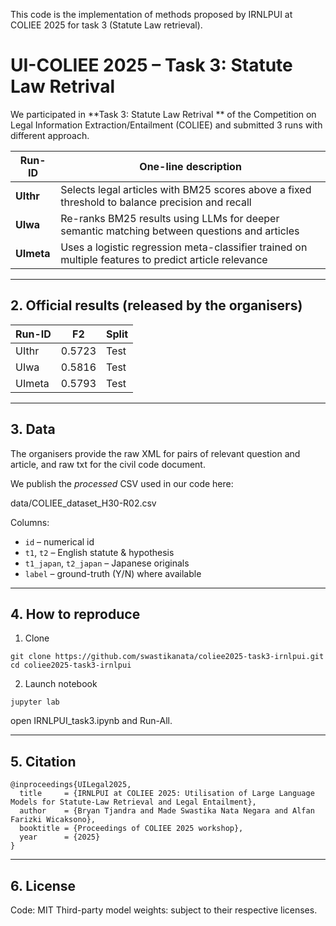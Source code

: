 This code is the implementation of methods proposed by IRNLPUI at COLIEE 2025 for task 3 (Statute Law retrieval).
# UI-COLIEE 2025 – Task 3: Statute Law Retrival  

We participated in **Task 3: Statute Law Retrival  ** of the Competition on Legal Information Extraction/Entailment (COLIEE) and submitted 3 runs with different approach.

| Run-ID        | One-line description                          |
| --------------| --------------------------------------------- |
| **UIthr**     | Selects legal articles with BM25 scores above a fixed threshold to balance precision and recall |
| **UIwa**      | Re-ranks BM25 results using LLMs for deeper semantic matching between questions and articles |
| **UImeta**    | Uses a logistic regression meta-classifier trained on multiple features to predict article relevance |

---

## 2. Official results (released by the organisers)

| Run-ID | F2      | Split  |
| -------| ------- | ------ |
| UIthr  | 0.5723  | Test   |
| UIwa   | 0.5816  | Test   |
| UImeta | 0.5793  | Test   |

---

## 3. Data

The organisers provide the raw XML for pairs of relevant question and article, and raw txt for the civil code document.

We publish the *processed* CSV used in our code here:  

data/COLIEE_dataset_H30-R02.csv

Columns:

* `id`                 – numerical id  
* `t1`, `t2`           – English statute & hypothesis  
* `t1_japan`, `t2_japan` – Japanese originals  
* `label`              – ground-truth (Y/N) where available  

---


## 4. How to reproduce

1. Clone
```
git clone https://github.com/swastikanata/coliee2025-task3-irnlpui.git
cd coliee2025-task3-irnlpui
```

2. Launch notebook
```
jupyter lab
```

open IRNLPUI_task3.ipynb and Run-All. 

---

## 5. Citation
```
@inproceedings{UILegal2025,
  title     = {IRNLPUI at COLIEE 2025: Utilisation of Large Language Models for Statute-Law Retrieval and Legal Entailment},
  author    = {Bryan Tjandra and Made Swastika Nata Negara and Alfan Farizki Wicaksono},
  booktitle = {Proceedings of COLIEE 2025 workshop},
  year      = {2025}
}
```

---

## 6. License
Code: MIT
Third-party model weights: subject to their respective licenses.
